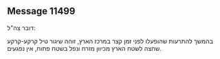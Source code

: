 ## Message 11499

דובר צה"ל:

בהמשך להתרעות שהופעלו לפני זמן קצר במרכז הארץ, זוהה שיגור טיל קרקע-קרקע שחצה לשטח הארץ מכיוון מזרח ונפל בשטח פתוח, אין נפגעים.

